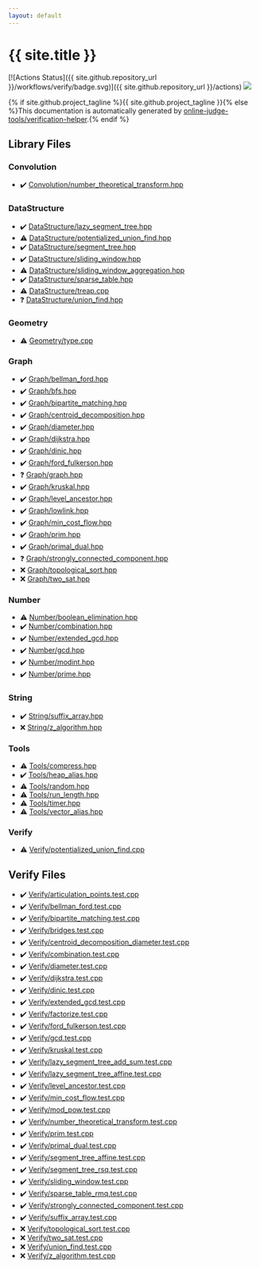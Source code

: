 ```yaml
---
layout: default
---
```


<!-- mathjax config similar to math.stackexchange -->
<script type="text/javascript" async
  src="https://cdnjs.cloudflare.com/ajax/libs/mathjax/2.7.5/MathJax.js?config=TeX-MML-AM_CHTML">
</script>
<script type="text/x-mathjax-config">
  MathJax.Hub.Config({
    TeX: { equationNumbers: { autoNumber: "AMS" }},
    tex2jax: {
      inlineMath: [ ['$','$'] ],
      processEscapes: true
    },
    "HTML-CSS": { matchFontHeight: false },
    displayAlign: "left",
    displayIndent: "2em"
  });
</script>

<script type="text/javascript" src="https://cdnjs.cloudflare.com/ajax/libs/jquery/3.4.1/jquery.min.js"></script>
<script src="https://cdn.jsdelivr.net/npm/jquery-balloon-js@1.1.2/jquery.balloon.min.js" integrity="sha256-ZEYs9VrgAeNuPvs15E39OsyOJaIkXEEt10fzxJ20+2I=" crossorigin="anonymous"></script>
<script type="text/javascript" src="assets/js/copy-button.js"></script>
<link rel="stylesheet" href="assets/css/copy-button.css" />


# {{ site.title }}

[![Actions Status]({{ site.github.repository_url }}/workflows/verify/badge.svg)]({{ site.github.repository_url }}/actions)
<a href="{{ site.github.repository_url }}"><img src="https://img.shields.io/github/last-commit/{{ site.github.owner_name }}/{{ site.github.repository_name }}" /></a>

{% if site.github.project_tagline %}{{ site.github.project_tagline }}{% else %}This documentation is automatically generated by <a href="https://github.com/online-judge-tools/verification-helper">online-judge-tools/verification-helper</a>.{% endif %}

## Library Files

<div id="fa0f0ae43fdca46d1d68255409ec0b89"></div>

### Convolution

* :heavy_check_mark: <a href="library/Convolution/number_theoretical_transform.hpp.html">Convolution/number_theoretical_transform.hpp</a>


<div id="5e248f107086635fddcead5bf28943fc"></div>

### DataStructure

* :heavy_check_mark: <a href="library/DataStructure/lazy_segment_tree.hpp.html">DataStructure/lazy_segment_tree.hpp</a>
* :warning: <a href="library/DataStructure/potentialized_union_find.hpp.html">DataStructure/potentialized_union_find.hpp</a>
* :heavy_check_mark: <a href="library/DataStructure/segment_tree.hpp.html">DataStructure/segment_tree.hpp</a>
* :heavy_check_mark: <a href="library/DataStructure/sliding_window.hpp.html">DataStructure/sliding_window.hpp</a>
* :warning: <a href="library/DataStructure/sliding_window_aggregation.hpp.html">DataStructure/sliding_window_aggregation.hpp</a>
* :heavy_check_mark: <a href="library/DataStructure/sparse_table.hpp.html">DataStructure/sparse_table.hpp</a>
* :warning: <a href="library/DataStructure/treap.cpp.html">DataStructure/treap.cpp</a>
* :question: <a href="library/DataStructure/union_find.hpp.html">DataStructure/union_find.hpp</a>


<div id="d9c6333623e6357515fcbf17be806273"></div>

### Geometry

* :warning: <a href="library/Geometry/type.cpp.html">Geometry/type.cpp</a>


<div id="4cdbd2bafa8193091ba09509cedf94fd"></div>

### Graph

* :heavy_check_mark: <a href="library/Graph/bellman_ford.hpp.html">Graph/bellman_ford.hpp</a>
* :heavy_check_mark: <a href="library/Graph/bfs.hpp.html">Graph/bfs.hpp</a>
* :heavy_check_mark: <a href="library/Graph/bipartite_matching.hpp.html">Graph/bipartite_matching.hpp</a>
* :heavy_check_mark: <a href="library/Graph/centroid_decomposition.hpp.html">Graph/centroid_decomposition.hpp</a>
* :heavy_check_mark: <a href="library/Graph/diameter.hpp.html">Graph/diameter.hpp</a>
* :heavy_check_mark: <a href="library/Graph/dijkstra.hpp.html">Graph/dijkstra.hpp</a>
* :heavy_check_mark: <a href="library/Graph/dinic.hpp.html">Graph/dinic.hpp</a>
* :heavy_check_mark: <a href="library/Graph/ford_fulkerson.hpp.html">Graph/ford_fulkerson.hpp</a>
* :question: <a href="library/Graph/graph.hpp.html">Graph/graph.hpp</a>
* :heavy_check_mark: <a href="library/Graph/kruskal.hpp.html">Graph/kruskal.hpp</a>
* :heavy_check_mark: <a href="library/Graph/level_ancestor.hpp.html">Graph/level_ancestor.hpp</a>
* :heavy_check_mark: <a href="library/Graph/lowlink.hpp.html">Graph/lowlink.hpp</a>
* :heavy_check_mark: <a href="library/Graph/min_cost_flow.hpp.html">Graph/min_cost_flow.hpp</a>
* :heavy_check_mark: <a href="library/Graph/prim.hpp.html">Graph/prim.hpp</a>
* :heavy_check_mark: <a href="library/Graph/primal_dual.hpp.html">Graph/primal_dual.hpp</a>
* :question: <a href="library/Graph/strongly_connected_component.hpp.html">Graph/strongly_connected_component.hpp</a>
* :x: <a href="library/Graph/topological_sort.hpp.html">Graph/topological_sort.hpp</a>
* :x: <a href="library/Graph/two_sat.hpp.html">Graph/two_sat.hpp</a>


<div id="b2ee912b91d69b435159c7c3f6df7f5f"></div>

### Number

* :warning: <a href="library/Number/boolean_elimination.hpp.html">Number/boolean_elimination.hpp</a>
* :heavy_check_mark: <a href="library/Number/combination.hpp.html">Number/combination.hpp</a>
* :heavy_check_mark: <a href="library/Number/extended_gcd.hpp.html">Number/extended_gcd.hpp</a>
* :heavy_check_mark: <a href="library/Number/gcd.hpp.html">Number/gcd.hpp</a>
* :heavy_check_mark: <a href="library/Number/modint.hpp.html">Number/modint.hpp</a>
* :heavy_check_mark: <a href="library/Number/prime.hpp.html">Number/prime.hpp</a>


<div id="27118326006d3829667a400ad23d5d98"></div>

### String

* :heavy_check_mark: <a href="library/String/suffix_array.hpp.html">String/suffix_array.hpp</a>
* :x: <a href="library/String/z_algorithm.hpp.html">String/z_algorithm.hpp</a>


<div id="8625e1de7be14c39b1d14dc03d822497"></div>

### Tools

* :warning: <a href="library/Tools/compress.hpp.html">Tools/compress.hpp</a>
* :heavy_check_mark: <a href="library/Tools/heap_alias.hpp.html">Tools/heap_alias.hpp</a>
* :warning: <a href="library/Tools/random.hpp.html">Tools/random.hpp</a>
* :warning: <a href="library/Tools/run_length.hpp.html">Tools/run_length.hpp</a>
* :warning: <a href="library/Tools/timer.hpp.html">Tools/timer.hpp</a>
* :warning: <a href="library/Tools/vector_alias.hpp.html">Tools/vector_alias.hpp</a>


<div id="5a750f86ef41f22f852c43351e3ff383"></div>

### Verify

* :warning: <a href="library/Verify/potentialized_union_find.cpp.html">Verify/potentialized_union_find.cpp</a>


## Verify Files

* :heavy_check_mark: <a href="verify/Verify/articulation_points.test.cpp.html">Verify/articulation_points.test.cpp</a>
* :heavy_check_mark: <a href="verify/Verify/bellman_ford.test.cpp.html">Verify/bellman_ford.test.cpp</a>
* :heavy_check_mark: <a href="verify/Verify/bipartite_matching.test.cpp.html">Verify/bipartite_matching.test.cpp</a>
* :heavy_check_mark: <a href="verify/Verify/bridges.test.cpp.html">Verify/bridges.test.cpp</a>
* :heavy_check_mark: <a href="verify/Verify/centroid_decomposition_diameter.test.cpp.html">Verify/centroid_decomposition_diameter.test.cpp</a>
* :heavy_check_mark: <a href="verify/Verify/combination.test.cpp.html">Verify/combination.test.cpp</a>
* :heavy_check_mark: <a href="verify/Verify/diameter.test.cpp.html">Verify/diameter.test.cpp</a>
* :heavy_check_mark: <a href="verify/Verify/dijkstra.test.cpp.html">Verify/dijkstra.test.cpp</a>
* :heavy_check_mark: <a href="verify/Verify/dinic.test.cpp.html">Verify/dinic.test.cpp</a>
* :heavy_check_mark: <a href="verify/Verify/extended_gcd.test.cpp.html">Verify/extended_gcd.test.cpp</a>
* :heavy_check_mark: <a href="verify/Verify/factorize.test.cpp.html">Verify/factorize.test.cpp</a>
* :heavy_check_mark: <a href="verify/Verify/ford_fulkerson.test.cpp.html">Verify/ford_fulkerson.test.cpp</a>
* :heavy_check_mark: <a href="verify/Verify/gcd.test.cpp.html">Verify/gcd.test.cpp</a>
* :heavy_check_mark: <a href="verify/Verify/kruskal.test.cpp.html">Verify/kruskal.test.cpp</a>
* :heavy_check_mark: <a href="verify/Verify/lazy_segment_tree_add_sum.test.cpp.html">Verify/lazy_segment_tree_add_sum.test.cpp</a>
* :heavy_check_mark: <a href="verify/Verify/lazy_segment_tree_affine.test.cpp.html">Verify/lazy_segment_tree_affine.test.cpp</a>
* :heavy_check_mark: <a href="verify/Verify/level_ancestor.test.cpp.html">Verify/level_ancestor.test.cpp</a>
* :heavy_check_mark: <a href="verify/Verify/min_cost_flow.test.cpp.html">Verify/min_cost_flow.test.cpp</a>
* :heavy_check_mark: <a href="verify/Verify/mod_pow.test.cpp.html">Verify/mod_pow.test.cpp</a>
* :heavy_check_mark: <a href="verify/Verify/number_theoretical_transform.test.cpp.html">Verify/number_theoretical_transform.test.cpp</a>
* :heavy_check_mark: <a href="verify/Verify/prim.test.cpp.html">Verify/prim.test.cpp</a>
* :heavy_check_mark: <a href="verify/Verify/primal_dual.test.cpp.html">Verify/primal_dual.test.cpp</a>
* :heavy_check_mark: <a href="verify/Verify/segment_tree_affine.test.cpp.html">Verify/segment_tree_affine.test.cpp</a>
* :heavy_check_mark: <a href="verify/Verify/segment_tree_rsq.test.cpp.html">Verify/segment_tree_rsq.test.cpp</a>
* :heavy_check_mark: <a href="verify/Verify/sliding_window.test.cpp.html">Verify/sliding_window.test.cpp</a>
* :heavy_check_mark: <a href="verify/Verify/sparse_table_rmq.test.cpp.html">Verify/sparse_table_rmq.test.cpp</a>
* :heavy_check_mark: <a href="verify/Verify/strongly_connected_component.test.cpp.html">Verify/strongly_connected_component.test.cpp</a>
* :heavy_check_mark: <a href="verify/Verify/suffix_array.test.cpp.html">Verify/suffix_array.test.cpp</a>
* :x: <a href="verify/Verify/topological_sort.test.cpp.html">Verify/topological_sort.test.cpp</a>
* :x: <a href="verify/Verify/two_sat.test.cpp.html">Verify/two_sat.test.cpp</a>
* :x: <a href="verify/Verify/union_find.test.cpp.html">Verify/union_find.test.cpp</a>
* :x: <a href="verify/Verify/z_algorithm.test.cpp.html">Verify/z_algorithm.test.cpp</a>



